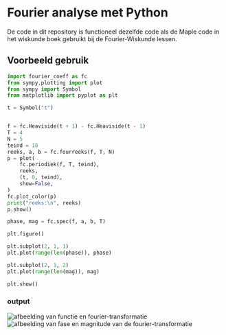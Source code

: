 # Fourier analyse met Python

De code in dit repository is functioneel dezelfde code als de Maple code in het
wiskunde boek gebruikt bij de Fourier-Wiskunde lessen.

##  Voorbeeld gebruik

```python
import fourier_coeff as fc
from sympy.plotting import plot
from sympy import Symbol
from matplotlib import pyplot as plt

t = Symbol("t")


f = fc.Heaviside(t + 1) - fc.Heaviside(t - 1)
T = 4
N = 5
teind = 10
reeks, a, b = fc.fourreeks(f, T, N)
p = plot(
    fc.periodiek(f, T, teind),
    reeks,
    (t, 0, teind),
    show=False,
)
fc.plot_color(p)
print("reeks:\n", reeks)
p.show()

phase, mag = fc.spec(f, a, b, T)

plt.figure()

plt.subplot(2, 1, 1)
plt.plot(range(len(phase)), phase)

plt.subplot(2, 1, 2)
plt.plot(range(len(mag)), mag)

plt.show()
```
### output
![afbeelding van functie en fourier-transformatie](https://github.com/ddland/TIS-TN-python-code/tree/master/voorbeelden/fourier/fourier_visueel.png?raw=true)
![afbeelding van fase en magnitude van de fourier-transformatie](https://github.com/ddland/TIS-TN-python-code/tree/master/voorbeelden/fourier/fourier_fase_magnitude.png?raw=true)


